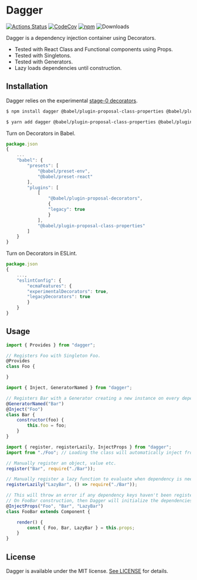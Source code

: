 # Dagger
[![Actions Status](https://github.com/philip-bui/dagger/workflows/build/badge.svg)](https://github.com/philip-bui/dagger/actions)
[![CodeCov](https://codecov.io/gh/philip-bui/dagger/branch/master/graph/badge.svg)](https://codecov.io/gh/philip-bui/dagger)
[![npm](https://img.shields.io/npm/v/dagger.svg?style=flat)](https://www.npmjs.com/package/dagger)
![Downloads](https://img.shields.io/npm/dt/dagger.svg?style=flat)

Dagger is a dependency injection container using Decorators. 

- Tested with React Class and Functional components using Props.
- Tested with Singletons.
- Tested with Generators.
- Lazy loads dependencies until construction.

## Installation

Dagger relies on the experimental [stage-0 decorators](https://github.com/tc39/proposal-decorators). 

```bash
$ npm install dagger @babel/plugin-proposal-class-properties @babel/plugin-proposal-decorators
```

```bash
$ yarn add dagger @babel/plugin-proposal-class-properties @babel/plugin-proposal-decorators
```

Turn on Decorators in Babel.

```javascript
package.json
{
    ...
    "babel": {
        "presets": [
            "@babel/preset-env",
            "@babel/preset-react"
        ],
        "plugins": [
            [
                "@babel/plugin-proposal-decorators",
                {
                "legacy": true
                }
            ],
            "@babel/plugin-proposal-class-properties"
        ]
    }
}
```

Turn on Decorators in ESLint.

```javascript
package.json
{
    ...,
    "eslintConfig": {
        "ecmaFeatures": {
        "experimentalDecorators": true,
        "legacyDecorators": true
        }
    }
}
```

## Usage

```javascript
import { Provides } from "dagger";

// Registers Foo with Singleton Foo.
@Provides
class Foo {

}
```

```javascript
import { Inject, GeneratorNamed } from "dagger";

// Registers Bar with a Generator creating a new instance on every dependency needed.
@GeneratorNamed("Bar")
@Inject("Foo")
class Bar {
    constructor(foo) {
        this.foo = foo;
    }
}
```

```javascript
import { register, registerLazily, InjectProps } from "dagger";
import from "./Foo"; // Loading the class will automatically inject from @Provides decorator.

// Manually register an object, value etc.
register("Bar", require("./Bar"));

// Manually register a lazy function to evaluate when dependency is needed.
registerLazily("LazyBar", () => require("./Bar"));

// This will throw an error if any dependency keys haven't been registered. 
// On FooBar construction, then Dagger will initialize the dependencies.
@InjectProps("Foo", "Bar", "LazyBar")
class FooBar extends Component {

    render() {
        const { Foo, Bar, LazyBar } = this.props;
    }
}
```

## License

Dagger is available under the MIT license. [See LICENSE](https://github.com/philip-bui/dagger/blob/master/LICENSE) for details.
